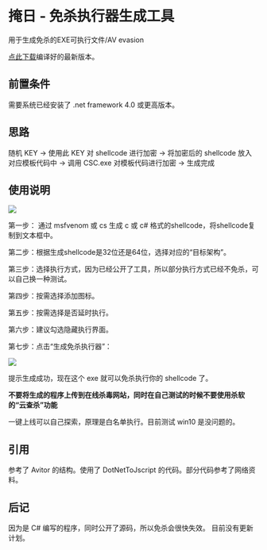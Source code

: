 # 掩日 - 免杀执行器生成工具
用于生成免杀的EXE可执行文件/AV evasion

[点此下载](https://github.com/1y0n/AV_Evasion_Tool/releases/)编译好的最新版本。

## 前置条件

需要系统已经安装了 .net framework 4.0 或更高版本。

## 思路

随机 KEY → 使用此 KEY 对 shellcode 进行加密 → 将加密后的 shellcode 放入对应模板代码中 → 调用 CSC.exe 对模板代码进行加密 → 生成完成

## 使用说明

![](https://sec-note.oss-cn-beijing.aliyuncs.com/img/20200424091844.png)

第一步： 通过 msfvenom 或 cs 生成 c 或 c# 格式的shellcode，将shellcode复制到文本框中。

第二步：根据生成shellcode是32位还是64位，选择对应的“目标架构”。

第三步：选择执行方式，因为已经公开了工具，所以部分执行方式已经不免杀，可以自己换一种测试。

第四步：按需选择添加图标。

第五步：按需选择是否延时执行。

第六步：建议勾选隐藏执行界面。

第七步：点击“生成免杀执行器”：

![](https://sec-note.oss-cn-beijing.aliyuncs.com/img/20200424092253.png)

提示生成成功，现在这个 exe 就可以免杀执行你的 shellcode 了。

**不要将生成的程序上传到在线杀毒网站，同时在自己测试的时候不要使用杀软的“云查杀”功能**

一键上线可以自己探索，原理是白名单执行。目前测试 win10 是没问题的。

## 引用
参考了 Avitor 的结构。使用了 DotNetToJscript 的代码。部分代码参考了网络资料。

## 后记

因为是 C# 编写的程序，同时公开了源码，所以免杀会很快失效。
目前没有更新计划。

